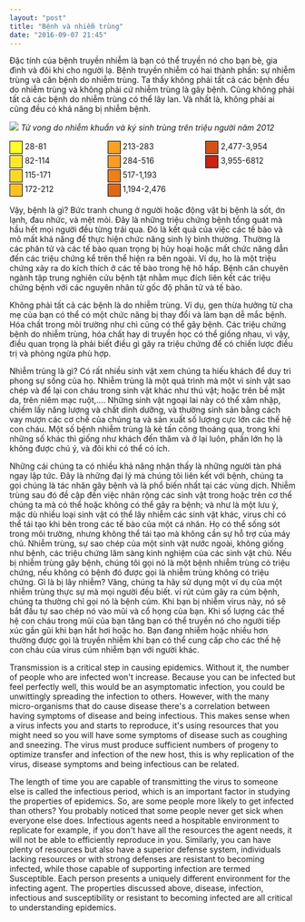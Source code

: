 ```yaml
---
layout: "post"
title: "Bệnh và nhiễm trùng"
date: "2016-09-07 21:45"
---
```


Đặc tính của bệnh truyền nhiễm là bạn có thể truyền nó cho bạn bè, gia đình và đôi khi cho người lạ. Bệnh truyền nhiễm có hai thành phần: sự nhiễm trùng và căn bệnh do nhiễm trùng. Ta thấy không phải tất cả các bệnh đều do nhiễm trùng và không phải cứ nhiễm trùng là gây bệnh. Cũng không phải tất cả các bệnh do nhiễm trùng có thể lây lan. Và nhất là, không phải ai cũng đều có khả năng bị nhiễm bệnh.

![](https://upload.wikimedia.org/wikipedia/commons/thumb/0/06/Infectious_and_parasitic_diseases_world_map-Deaths_per_million_persons-WHO2012.svg/640px-Infectious_and_parasitic_diseases_world_map-Deaths_per_million_persons-WHO2012.svg.png)
*Tử vong do nhiễm khuẩn và ký sinh trùng trên triệu người năm 2012*
<div style="-moz-column-count: 3; -webkit-column-count: 3; column-count: 3;">
  <div><span style="display:inline-block; width:1.5em; height:1.5em; margin:1px 0; border:1px solid black; background-color: #ffff20; color:black; font-size:100%; text-align:center;">&nbsp;</span>&nbsp;28-81</div>
  <div><span style="display:inline-block; width:1.5em; height:1.5em; margin:1px 0; border:1px solid black; background-color: #ffe820; color:black; font-size:100%; text-align:center;">&nbsp;</span>&nbsp;82-114</div>
  <div><span style="display:inline-block; width:1.5em; height:1.5em; margin:1px 0; border:1px solid black; background-color: #ffd820; color:black; font-size:100%; text-align:center;">&nbsp;</span>&nbsp;115-171</div>
  <div><span style="display:inline-block; width:1.5em; height:1.5em; margin:1px 0; border:1px solid black; background-color: #ffc020; color:black; font-size:100%; text-align:center;">&nbsp;</span>&nbsp;172-212</div>
  <div><span style="display:inline-block; width:1.5em; height:1.5em; margin:1px 0; border:1px solid black; background-color: #ffa020; color:black; font-size:100%; text-align:center;">&nbsp;</span>&nbsp;213-283</div>
  <div><span style="display:inline-block; width:1.5em; height:1.5em; margin:1px 0; border:1px solid black; background-color: #ff9a20; color:black; font-size:100%; text-align:center;">&nbsp;</span>&nbsp;284-516</div>
  <div><span style="display:inline-block; width:1.5em; height:1.5em; margin:1px 0; border:1px solid black; background-color: #f08015; color:black; font-size:100%; text-align:center;">&nbsp;</span>&nbsp;517-1,193</div>
  <div><span style="display:inline-block; width:1.5em; height:1.5em; margin:1px 0; border:1px solid black; background-color: #e06815; color:black; font-size:100%; text-align:center;">&nbsp;</span>&nbsp;1,194-2,476</div>
  <div><span style="display:inline-block; width:1.5em; height:1.5em; margin:1px 0; border:1px solid black; background-color: #d85010; color:black; font-size:100%; text-align:center;">&nbsp;</span>&nbsp;2,477-3,954</div>
  <div><span style="display:inline-block; width:1.5em; height:1.5em; margin:1px 0; border:1px solid black; background-color: #d02010; color:black; font-size:100%; text-align:center;">&nbsp;</span>&nbsp;3,955-6812</div>
  </div>

Vậy, bệnh là gì? Bức tranh chung ở người hoặc động vật bị bệnh là sốt, ớn lạnh, đau nhức, và mệt mỏi. Đây là những triệu chứng bệnh tổng quát mà hầu hết mọi người đều từng trải qua. Đó là kết quả của việc các tế bào và mô mất khả năng để thực hiện chức năng sinh lý bình thường. Thường là các phân tử và các tế bào quan trọng bị hủy hoại hoặc mất chức năng dẫn đến các triệu chứng kể trên thể hiện ra bên ngoài. Ví dụ, ho là một triệu chứng xảy ra do kích thích ở các tế bào trong hệ hô hấp. Bệnh căn chuyên ngành tập trung nghiên cứu bệnh tật nhằm mục đích liên kết các triệu chứng bệnh với các nguyên nhân từ gốc độ phân tử và tế bào.

Không phải tất cả các bệnh là do nhiễm trùng. Ví dụ, gen thừa hưởng từ cha mẹ của bạn có thể có một chức năng bị thay đổi và làm bạn dễ mắc bệnh. Hóa chất trong môi trường như chì cũng có thể gây bệnh. Các triệu chứng bệnh do nhiễm trùng, hóa chất hay di truyền học có thể giống nhau, vì vậy, điều quan trọng là phải biết điều gì gây ra triệu chứng để có chiến lược điều trị và phòng ngừa phù hợp.

Nhiễm trùng là gì? Có rất nhiều sinh vật xem chúng ta hiếu khách để duy trì phong sự sống của họ. Nhiễm trùng là một quá trình mà một vi sinh vật sao chép và để lại con cháu trong sinh vật khác như thú vật; hoặc trên bề mặt da, trên niêm mạc ruột,.... Những sinh vật ngoại lai này có thể xâm nhập, chiếm lấy năng lượng và chất dinh dưỡng, và thường sinh sản bằng cách vay mượn các cơ chế của chúng ta và sản xuất số lượng cực lớn các thế hệ con cháu. Một số bệnh nhiễm trùng là kẻ tấn công thoáng qua, trong khi những số khác thì giống như khách đến thăm và ở lại luôn, phần lớn họ là không được chú ý, và đôi khi có thể có ích.

Những cái chúng ta có nhiều khả năng nhận thấy là những người tàn phá ngay lập tức. Đây là những đại lý mà chúng tôi liên kết với bệnh, chúng ta gọi chúng là tác nhân gây bệnh và là phổ biến nhất tại các vùng dịch. Nhiễm trùng sau đó đề cập đến việc nhân rộng các sinh vật trong hoặc trên cơ thể chúng ta mà có thể hoặc không có thể gây ra bệnh; và như là một lưu ý, mặc dù nhiều loại sinh vật có thể lây nhiễm các sinh vật khác, virus chỉ có thể tái tạo khi bên trong các tế bào của một cá nhân. Họ có thể sống sót trong môi trường, nhưng không thể tái tạo mà không cần sự hỗ trợ của máy chủ. Nhiễm trùng, sự sao chép của một sinh vật nước ngoài, không giống như bệnh, các triệu chứng lâm sàng kinh nghiệm của các sinh vật chủ. Nếu bị nhiễm trùng gây bệnh, chúng tôi gọi nó là một bệnh nhiễm trùng có triệu chứng, nếu không có bệnh đó được gọi là nhiễm trùng không có triệu chứng. Gì là bị lây nhiễm? Vâng, chúng ta hãy sử dụng một ví dụ của một nhiễm trùng thực sự mà mọi người đều biết. vi rút cúm gây ra cúm bệnh, chúng ta thường chỉ gọi nó là bệnh cúm. Khi bạn bị nhiễm virus này, nó sẽ bắt đầu tự sao chép nó vào mũi và cổ họng của bạn. Khi số lượng các thế hệ con cháu trong mũi của bạn tăng bạn có thể truyền nó cho người tiếp xúc gần gũi khi bạn hắt hơi hoặc ho. Bạn đang nhiễm hoặc nhiều hơn thường được gọi là truyền nhiễm khi bạn có thể cung cấp cho các thế hệ con cháu của virus cúm nhiễm bạn với người khác.


Transmission is a critical step in causing epidemics. Without it, the number of people who are infected won't increase. Because you can be infected but feel perfectly well, this would be an asymptomatic infection, you could be unwittingly spreading the infection to others. However, with the many micro-organisms that do cause disease there's a correlation between having symptoms of disease and being infectious. This makes sense when a virus infects you and starts to reproduce, it's using resources that you might need so you will have some symptoms of disease such as coughing and sneezing. The virus must produce sufficient numbers of progeny to optimize transfer and infection of the new host, this is why replication of the virus, disease symptoms and being infectious can be related.

The length of time you are capable of transmitting the virus to someone else is called the infectious period, which is an important factor in studying the properties of epidemics. So, are some people more likely to get infected than others? You probably noticed that some people never get sick when everyone else does. Infectious agents need a hospitable environment to replicate for example, if you don't have all the resources the agent needs, it will not be able to efficiently reproduce in you. Similarly, you can have plenty of resources but also have a superior defense system, individuals lacking resources or with strong defenses are resistant to becoming infected, while those capable of supporting infection are termed Susceptible. Each person presents a uniquely different environment for the infecting agent. The properties discussed above, disease, infection, infectious and susceptibility or resistant to becoming infected are all critical to understanding epidemics.
